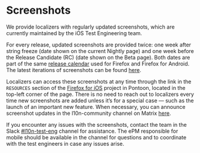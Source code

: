 # Screenshots

We provide localizers with regularly updated screenshots, which are currently maintained by the iOS Test Engineering team.

For every release, updated screenshots are provided twice: one week after string freeze (date shown on the current Nightly page) and one week before the Release Candidate (RC) (date shown on the Beta page). Both dates are part of the same [release calendar](https://whattrainisitnow.com/) used for Firefox and Firefox for Android. The latest iterations of screenshots can be found [here](https://firefox-ci-tc.services.mozilla.com/tasks/index/mobile.v2.firefox-ios.l10n-screenshots.latest).

Localizers can access these screenshots at any time through the link in the `RESOURCES` section of the [Firefox for iOS](https://pontoon.mozilla.org/projects/firefox-for-ios/) project in Pontoon, located in the top-left corner of the page. There is no need to reach out to localizers every time new screenshots are added unless it’s for a special case — such as the launch of an important new feature. When necessary, you can announce screenshot updates in the l10n-community channel on Matrix [here](https://matrix.to/#/#l10n-community:mozilla.org).

If you encounter any issues with the screenshots, contact the team in the Slack [#l10n-test-eng](https://mozilla.enterprise.slack.com/archives/C01CUE8UH96) channel for assistance. The ePM responsible for mobile should be available in the channel for questions and to coordinate with the test engineers in case any issues arise.
